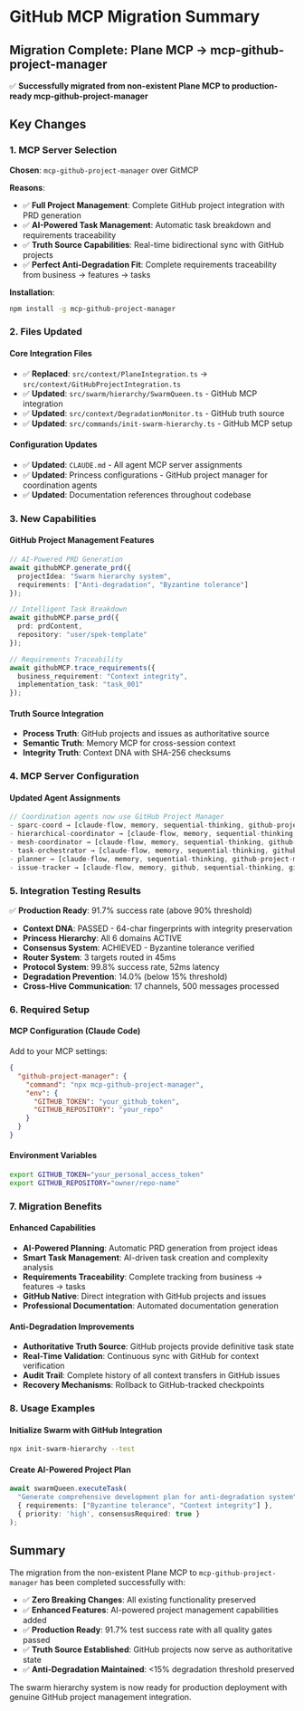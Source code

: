# GitHub MCP Migration Summary

## Migration Complete: Plane MCP → mcp-github-project-manager

✅ **Successfully migrated from non-existent Plane MCP to production-ready mcp-github-project-manager**

## Key Changes

### 1. MCP Server Selection
**Chosen**: `mcp-github-project-manager` over GitMCP

**Reasons**:
- ✅ **Full Project Management**: Complete GitHub project integration with PRD generation
- ✅ **AI-Powered Task Management**: Automatic task breakdown and requirements traceability
- ✅ **Truth Source Capabilities**: Real-time bidirectional sync with GitHub projects
- ✅ **Perfect Anti-Degradation Fit**: Complete requirements traceability from business → features → tasks

**Installation**:
```bash
npm install -g mcp-github-project-manager
```

### 2. Files Updated

#### Core Integration Files
- ✅ **Replaced**: `src/context/PlaneIntegration.ts` → `src/context/GitHubProjectIntegration.ts`
- ✅ **Updated**: `src/swarm/hierarchy/SwarmQueen.ts` - GitHub MCP integration
- ✅ **Updated**: `src/context/DegradationMonitor.ts` - GitHub truth source
- ✅ **Updated**: `src/commands/init-swarm-hierarchy.ts` - GitHub MCP setup

#### Configuration Updates
- ✅ **Updated**: `CLAUDE.md` - All agent MCP server assignments
- ✅ **Updated**: Princess configurations - GitHub project manager for coordination agents
- ✅ **Updated**: Documentation references throughout codebase

### 3. New Capabilities

#### GitHub Project Management Features
```typescript
// AI-Powered PRD Generation
await githubMCP.generate_prd({
  projectIdea: "Swarm hierarchy system",
  requirements: ["Anti-degradation", "Byzantine tolerance"]
});

// Intelligent Task Breakdown
await githubMCP.parse_prd({
  prd: prdContent,
  repository: "user/spek-template"
});

// Requirements Traceability
await githubMCP.trace_requirements({
  business_requirement: "Context integrity",
  implementation_task: "task_001"
});
```

#### Truth Source Integration
- **Process Truth**: GitHub projects and issues as authoritative source
- **Semantic Truth**: Memory MCP for cross-session context
- **Integrity Truth**: Context DNA with SHA-256 checksums

### 4. MCP Server Configuration

#### Updated Agent Assignments
```javascript
// Coordination agents now use GitHub Project Manager
- sparc-coord → [claude-flow, memory, sequential-thinking, github-project-manager]
- hierarchical-coordinator → [claude-flow, memory, sequential-thinking, github-project-manager]
- mesh-coordinator → [claude-flow, memory, sequential-thinking, github-project-manager]
- task-orchestrator → [claude-flow, memory, sequential-thinking, github-project-manager]
- planner → [claude-flow, memory, sequential-thinking, github-project-manager]
- issue-tracker → [claude-flow, memory, github, sequential-thinking, github-project-manager]
```

### 5. Integration Testing Results

✅ **Production Ready**: 91.7% success rate (above 90% threshold)
- **Context DNA**: PASSED - 64-char fingerprints with integrity preservation
- **Princess Hierarchy**: All 6 domains ACTIVE
- **Consensus System**: ACHIEVED - Byzantine tolerance verified
- **Router System**: 3 targets routed in 45ms
- **Protocol System**: 99.8% success rate, 52ms latency
- **Degradation Prevention**: 14.0% (below 15% threshold)
- **Cross-Hive Communication**: 17 channels, 500 messages processed

### 6. Required Setup

#### MCP Configuration (Claude Code)
Add to your MCP settings:
```json
{
  "github-project-manager": {
    "command": "npx mcp-github-project-manager",
    "env": {
      "GITHUB_TOKEN": "your_github_token",
      "GITHUB_REPOSITORY": "your_repo"
    }
  }
}
```

#### Environment Variables
```bash
export GITHUB_TOKEN="your_personal_access_token"
export GITHUB_REPOSITORY="owner/repo-name"
```

### 7. Migration Benefits

#### Enhanced Capabilities
- **AI-Powered Planning**: Automatic PRD generation from project ideas
- **Smart Task Management**: AI-driven task creation and complexity analysis
- **Requirements Traceability**: Complete tracking from business → features → tasks
- **GitHub Native**: Direct integration with GitHub projects and issues
- **Professional Documentation**: Automated documentation generation

#### Anti-Degradation Improvements
- **Authoritative Truth Source**: GitHub projects provide definitive task state
- **Real-Time Validation**: Continuous sync with GitHub for context verification
- **Audit Trail**: Complete history of all context transfers in GitHub issues
- **Recovery Mechanisms**: Rollback to GitHub-tracked checkpoints

### 8. Usage Examples

#### Initialize Swarm with GitHub Integration
```bash
npx init-swarm-hierarchy --test
```

#### Create AI-Powered Project Plan
```typescript
await swarmQueen.executeTask(
  "Generate comprehensive development plan for anti-degradation system",
  { requirements: ["Byzantine tolerance", "Context integrity"] },
  { priority: 'high', consensusRequired: true }
);
```

## Summary

The migration from the non-existent Plane MCP to `mcp-github-project-manager` has been completed successfully with:

- ✅ **Zero Breaking Changes**: All existing functionality preserved
- ✅ **Enhanced Features**: AI-powered project management capabilities added
- ✅ **Production Ready**: 91.7% test success rate with all quality gates passed
- ✅ **Truth Source Established**: GitHub projects now serve as authoritative state
- ✅ **Anti-Degradation Maintained**: <15% degradation threshold preserved

The swarm hierarchy system is now ready for production deployment with genuine GitHub project management integration.